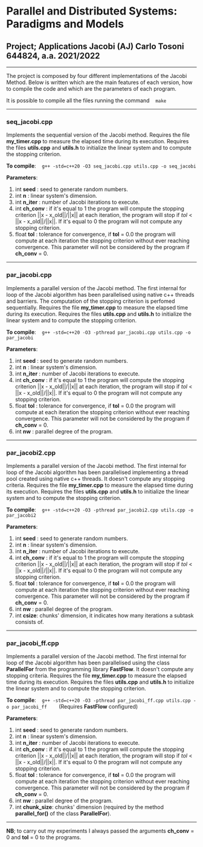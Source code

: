 

# Parallel and Distributed Systems: Paradigms and Models #

## Project; Applications Jacobi (AJ) Carlo Tosoni 644824, a.a. 2021/2022 ##

---

The project is composed by four different implementations of the Jacobi Method. Below is written which are the main features of each version, how to compile the code and which are the parameters of each program.

It is possible to compile all the files running the command&nbsp; &nbsp; ```make```

---

### seq_jacobi.cpp ###

Implements the sequential version of the Jacobi method. Requires the file __my_timer.cpp__ to measure the elapsed time during its execution. Requires the files __utils.cpp__ and __utils.h__ to initialize the linear system and to compute the stopping criterion.

__To compile__:&nbsp; &nbsp; ```g++ -std=c++20 -O3 seq_jacobi.cpp utils.cpp -o seq_jacobi```

__Parameters__:

1. int __seed__ : seed to generate random numbers.
2. int __n__ : linear system's dimension.
3. int __n_iter__ : number of Jacobi iterations to execute.
4. int __ch_conv__ : if it's equal to 1 the program will compute the stopping criterion ||x - x_old||/||x|| at each iteration, the program will stop if _tol_ < ||x - x_old||/||x||. If it's equal to 0 the program will not compute any stopping criterion.
5. float __tol__ : tolerance for convergence, if __tol__ = 0.0  the program will compute at each iteration the stopping criterion without ever reaching convergence. This parameter will not be considered by the program if __ch_conv__ = 0.

---

### par_jacobi.cpp 

Implements a parallel version of the Jacobi method. The first internal for loop of the Jacobi algorithm has been parallelised using native c++ threads and barriers. The computation of the stopping criterion is perfomed sequentially. Requires the file __my_timer.cpp__ to measure the elapsed time during its execution. Requires the files __utils.cpp__ and __utils.h__ to initialize the linear system and to compute the stopping criterion.

__To compile__:&nbsp; &nbsp; ```g++ -std=c++20 -O3 -pthread par_jacobi.cpp utils.cpp -o par_jacobi```

__Parameters__:

1. int __seed__ : seed to generate random numbers.
2. int __n__ : linear system's dimension.
3. int __n_iter__ : number of Jacobi iterations to execute.
4. int __ch_conv__ : if it's equal to 1 the program will compute the stopping criterion ||x - x_old||/||x|| at each iteration, the program will stop if _tol_ < ||x - x_old||/||x||. If it's equal to 0 the program will not compute any stopping criterion.
5. float __tol__ : tolerance for convergence, if __tol__ = 0.0  the program will compute at each iteration the stopping criterion without ever reaching convergence. This parameter will not be considered by the program if __ch_conv__ = 0.
6. int __nw__ : parallel degree of the program. 


---

### par_jacobi2.cpp

Implements a parallel version of the Jacobi method. The first internal for loop of the Jacobi algorithm has been parallelised implementing a thread pool created using native c++ threads. It doesn't compute any stopping criteria. Requires the file __my_timer.cpp__ to measure the elapsed time during its execution. Requires the files __utils.cpp__ and __utils.h__ to initialize the linear system and to compute the stopping criterion.

__To compile__:&nbsp; &nbsp; ```g++ -std=c++20 -O3 -pthread par_jacobi2.cpp utils.cpp -o par_jacobi2```

__Parameters__:

1. int __seed__ : seed to generate random numbers.
2. int __n__ : linear system's dimension.
3. int __n_iter__ : number of Jacobi iterations to execute.
4. int __ch_conv__ : if it's equal to 1 the program will compute the stopping criterion ||x - x_old||/||x|| at each iteration, the program will stop if _tol_ < ||x - x_old||/||x||. If it's equal to 0 the program will not compute any stopping criterion.
5. float __tol__ : tolerance for convergence, if __tol__ = 0.0  the program will compute at each iteration the stopping criterion without ever reaching convergence. This parameter will not be considered by the program if __ch_conv__ = 0.
6. int __nw__ : parallel degree of the program. 
7. int __csize__: chunks' dimension, it indicates how many iterations a subtask consists of.

---

### par_jacobi_ff.cpp

Implements a parallel version of the Jacobi method. The first internal for loop of the Jacobi algorithm has been parallelised using the class __ParallelFor__ from the programming library __FastFlow__. It doesn't compute any stopping criteria. Requires the file __my_timer.cpp__ to measure the elapsed time during its execution. Requires the files __utils.cpp__ and __utils.h__ to initialize the linear system and to compute the stopping criterion.

__To compile__:&nbsp; &nbsp; ```g++ -std=c++20 -O3 -pthread par_jacobi_ff.cpp utils.cpp -o par_jacobi_ff```&nbsp; &nbsp; &nbsp; &nbsp; (Requires __FastFlow__ configured)

__Parameters__:

1. int __seed__ : seed to generate random numbers.
2. int __n__ : linear system's dimension.
3. int __n_iter__ : number of Jacobi iterations to execute.
4. int __ch_conv__ : if it's equal to 1 the program will compute the stopping criterion ||x - x_old||/||x|| at each iteration, the program will stop if _tol_ < ||x - x_old||/||x||. If it's equal to 0 the program will not compute any stopping criterion.
5. float __tol__ : tolerance for convergence, if __tol__ = 0.0  the program will compute at each iteration the stopping criterion without ever reaching convergence. This parameter will not be considered by the program if __ch_conv__ = 0.
6. int __nw__ : parallel degree of the program. 
7. int __chunk_size__: chunks' dimension (required by the method __parallel_for()__ of the class __ParallelFor__).

---

__NB__; to carry out my experiments I always passed the arguments __ch_conv__ = 0 and __tol__ = 0 to the programs.
